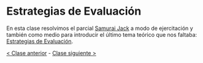 # Estrategias de Evaluación

En esta clase resolvimos el parcial [Samurai Jack](https://github.com/pdep-mit/ejemplos-de-clase-haskell/blob/master/clase7.hs) a modo de ejercitación y también como medio para introducir el último tema teórico que nos faltaba: [Estrategias de Evaluación](http://wiki.uqbar.org/wiki/articles/estrategias-de-evaluacion.html).

[< Clase anterior](https://github.com/pdep-mit/bitacora-de-clase/blob/master/clase-08.md) - [Clase siguiente >](https://github.com/pdep-mit/bitacora-de-clase/blob/master/clase-10.md)
